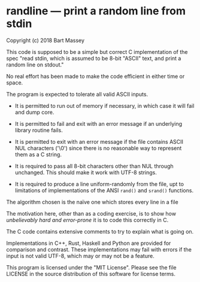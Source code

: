 # randline — print a random line from stdin
Copyright (c) 2018 Bart Massey

This code is supposed to be a simple but correct C
implementation of the spec "read stdin, which is assumed to
be 8-bit "ASCII" text, and print a random line on stdout."

No real effort has been made to make the code efficient in
either time or space.

The program is expected to tolerate all valid ASCII inputs.

* It is permitted to run out of memory if necessary, in
  which case it will fail and dump core.

* It is permitted to fail and exit with an error message if
  an underlying library routine fails.

* It is permitted to exit with an error message if the file
  contains ASCII NUL characters ('\\0') since there is no
  reasonable way to represent them as a C string.

* It is required to pass all 8-bit characters other than NUL
  through unchanged. This should make it work with UTF-8
  strings.

* It is required to produce a line uniform-randomly from the
  file, upt to limitations of implementations of the ANSI
  `rand()` and `srand()` functions.

The algorithm chosen is the naïve one which stores every
line in a file

The motivation here, other than as a coding exercise, is to
show how *unbelievably hard and error-prone* it is to code
this correctly in C.

The C code contains extensive comments to try to explain
what is going on.

Implementations in C++, Rust, Haskell and Python are
provided for comparison and contrast. These implementations
may fail with errors if the input is not valid UTF-8, which
may or may not be a feature.

This program is licensed under the "MIT License".  Please
see the file LICENSE in the source distribution of this
software for license terms.
